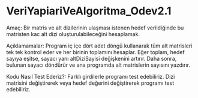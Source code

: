 # VeriYapiariVeAlgoritma_Odev2.1

Amaç: Bir matris ve alt dizilerinin ulaşması istenen hedef verildiğinde bu matristen kac alt dizi oluşturulabileceğini hesaplamak.

Açıklamamalar: Program iç içe dört adet döngü kullanarak tüm alt matrisleri tek tek kontrol eder ve her birinin toplamını hesaplar.
Eğer toplam, hedef sayıya eşitse, sayacı yanı altDiziSayisi değişkenini artırır.
Daha sonra, bulunan sayacı döndürür ve ana programda alt matrislerin sayısını yazdırır.

Kodu Nasıl Test Ederiz?: Farklı girdilerle programı test edebiliriz. Dizi matrisini değiştirerek veya hedef değerini değiştirerek programı test edebiliriz.
